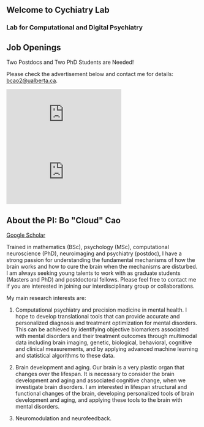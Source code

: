 ## Welcome to Cychiatry Lab
### Lab for Computational and Digital Psychiatry

## Job Openings
Two Postdocs and Two PhD Students are Needed!

Please check the advertisement below and contact me for details: bcao2@ualberta.ca.

<embed src="https://cychiatry.github.io/Cao post doc advertisement 10262018.pdf" type="application/pdf" />

<embed src="https://cychiatry.github.io/Cao phd advertisement 10262018.pdf" type="application/pdf" />


## About the PI: Bo "Cloud" Cao
[Google Scholar](https://scholar.google.ca/citations?user=GsGWZBgAAAAJ&hl=en)

Trained in mathematics (BSc), psychology (MSc), computational neuroscience (PhD), neuroimaging and psychiatry (postdoc), I have a strong passion for understanding the fundamental mechanisms of how the brain works and how to cure the brain when the mechanisms are disturbed. I am always seeking young talents to work with as graduate students (Masters and PhD) and postdoctoral fellows. Please feel free to contact me if you are interested in joining our interdisciplinary group or collaborations.

My main research interests are:

1) Computational psychiatry and precision medicine in mental health. I hope to develop translational tools that can provide accurate and personalized diagnosis and treatment optimization for mental disorders. This can be achieved by identifying objective biomarkers associated with mental disorders and their treatment outcomes through multimodal data including brain imaging, genetic, biological, behavioral, cognitive and clinical measurements, and by applying advanced machine learning and statistical algorithms to these data.

2) Brain development and aging. Our brain is a very plastic organ that changes over the lifespan. It is necessary to consider the brain development and aging and associated cognitive change, when we investigate brain disorders. I am interested in lifespan structural and functional changes of the brain, developing personalized tools of brain development and aging, and applying these tools to the brain with mental disorders.

3) Neuromodulation and neurofeedback.
